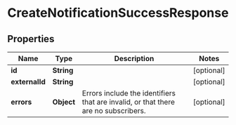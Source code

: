 

# CreateNotificationSuccessResponse


## Properties

| Name | Type | Description | Notes |
|------------ | ------------- | ------------- | -------------|
|**id** | **String** |  |  [optional] |
|**externalId** | **String** |  |  [optional] |
|**errors** | **Object** | Errors include the identifiers that are invalid, or that there are no subscribers. |  [optional] |



